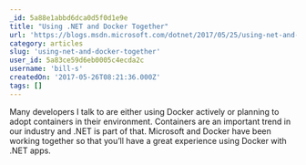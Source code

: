 ```yaml
---
_id: 5a88e1abbd6dca0d5f0d1e9e
title: "Using .NET and Docker Together"
url: 'https://blogs.msdn.microsoft.com/dotnet/2017/05/25/using-net-and-docker-together/'
category: articles
slug: 'using-net-and-docker-together'
user_id: 5a83ce59d6eb0005c4ecda2c
username: 'bill-s'
createdOn: '2017-05-26T08:21:36.000Z'
tags: []
---
```


Many developers I talk to are either using Docker actively or planning to adopt containers in their environment. Containers are an important trend in our industry and .NET is part of that. Microsoft and Docker have been working together so that you’ll have a great experience using Docker with .NET apps.
